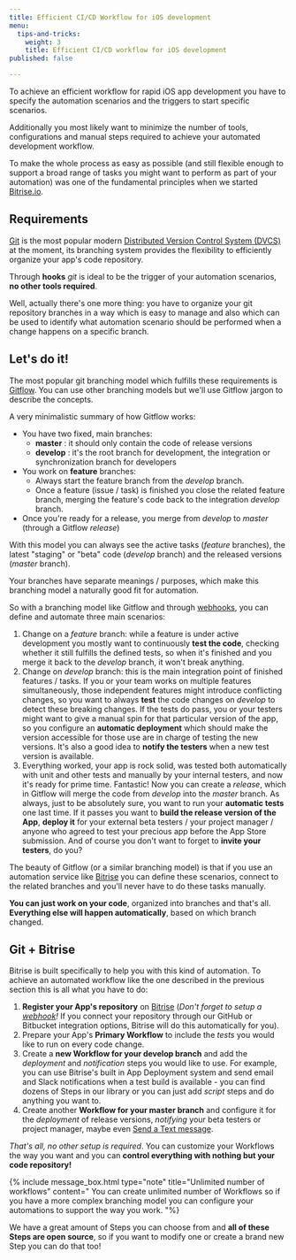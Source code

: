 ```yaml
---
title: Efficient CI/CD Workflow for iOS development
menu:
  tips-and-tricks:
    weight: 3
    title: Efficient CI/CD workflow for iOS development
published: false

---
```

To achieve an efficient workflow for rapid iOS app development you have to specify the
automation scenarios and the triggers to start specific scenarios.

Additionally you most likely want to minimize the number of tools, configurations and
manual steps required to achieve your automated development workflow.

To make the whole process as easy as possible (and still flexible enough to support a
broad range of tasks you might want to perform as part of your automation) was one of
the fundamental principles when we started [Bitrise.io](https://www.bitrise.io/).

## Requirements

[Git](http://git-scm.com/) is the most popular modern
[Distributed Version Control System (DVCS)](http://en.wikipedia.org/wiki/Distributed_revision_control) at the moment,
its branching system provides the flexibility to efficiently organize your app's code repository.

Through **hooks** _git_ is ideal to be the trigger of your automation scenarios, **no other tools required**.

Well, actually there's one more thing: you have to organize your git repository
branches in a way which is easy to manage and also which can be used to identify
what automation scenario should be performed when a change happens on a specific branch.

## Let's do it!

The most popular git branching model which fulfills these requirements is
[Gitflow](http://nvie.com/posts/a-successful-git-branching-model/).
You can use other branching models but we'll use Gitflow jargon to describe the concepts.

A very minimalistic summary of how Gitflow works:

* You have two fixed, main branches:
  * **master** : it should only contain the code of release versions
  * **develop** : it's the root branch for development, the integration or synchronization branch for developers
* You work on **feature** branches:
  * Always start the feature branch from the _develop_ branch.
  * Once a feature (issue / task) is finished you close the related feature branch, merging
    the feature's code back to the integration _develop_ branch.
* Once you're ready for a release, you merge from _develop_ to _master_ (through a Gitflow _release_)

With this model you can always see the active tasks (_feature_ branches), the latest "staging" or "beta" code (_develop_ branch) and the released versions (_master_ branch).

Your branches have separate meanings / purposes, which make this branching model a naturally good fit for automation.

So with a branching model like Gitflow and through [webhooks](/webhooks/),
you can define and automate three main scenarios:

1. Change on a _feature_ branch: while a feature is under active development you mostly
   want to continuously **test the code**, checking whether it still fulfills
   the defined tests, so when it's finished and you merge it back to the _develop_ branch,
   it won't break anything.
2. Change on _develop_ branch: this is the main integration point of finished features / tasks.
   If you or your team works on multiple features simultaneously, those independent features might introduce
   conflicting changes, so you want to always **test** the code changes on _develop_ to detect these breaking changes.
   If the tests do pass, you or your testers might want to give a manual spin for that particular version
   of the app, so you configure an **automatic deployment** which should make the version accessible
   for those use are in charge of testing the new versions.
   It's also a good idea to **notify the testers** when a new test version is available.
3. Everything worked, your app is rock solid, was tested both automatically with unit and other tests
   and manually by your internal testers, and now it's ready for prime time.
   Fantastic! Now you can create a _release_, which in Gitflow will merge the code from _develop_ into
   the _master_ branch. As always, just to be absolutely sure, you want to run
   your **automatic tests** one last time.
   If it passes you want to **build the release version of the App**,
   **deploy it** for your external beta testers / your project manager / anyone who agreed
   to test your precious app before the App Store submission.
   And of course you don't want to forget to **invite your testers**, do you?

The beauty of Gitflow (or a similar branching model) is that if you use an automation service
like [Bitrise](https://www.bitrise.io/) you can define these scenarios,
connect to the related branches and you'll never have to do these tasks manually.

**You can just work on your code**, organized into branches and that's all.
**Everything else will happen automatically**, based on which branch changed.

## Git + Bitrise

Bitrise is built specifically to help you with this kind of automation.
To achieve an automated workflow like the one described in the previous section this is all what you have to do:

1. **Register your App's repository** on [Bitrise](https://www.bitrise.io/)
   (_Don't forget to setup a_ [_webhook_](/webhooks/)_!_ If you connect your repository through
   our GitHub or Bitbucket integration options, Bitrise will do this automatically for you).
2. Prepare your App's **Primary Workflow** to include the _tests_ you would like to run on every code change.
3. Create a **new Workflow for your develop branch** and add the _deployment_
   and _notification_ steps you would like to use.
   For example, you can use Bitrise's built in App Deployment system
   and send email and Slack notifications when a test build is available -
   you can find dozens of Steps in our library or you can just add _script_ steps
   and do anything you want to.
4. Create another **Workflow for your master branch** and configure it for
   the _deployment_ of release versions, _notifying_ your beta testers or project manager,
   maybe even [Send a Text message](https://github.com/bitrise-io/steps-sms-text-message).

_That's all, no other setup is required_.
You can customize your Workflows the way you want and you can
**control everything with nothing but your code repository!**

{% include message_box.html type="note" title="Unlimited number of workflows" content=" You can create unlimited number of Workflows so if you have a more complex branching model you can configure your automations to support the way you work.
"%}

We have a great amount of Steps you can choose from
and **all of these Steps are open source**,
so if you want to modify one or create a brand new Step you can do that too!